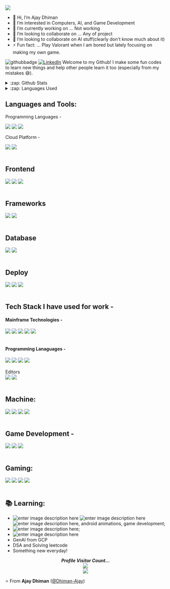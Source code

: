 <p>
  <img src="https://user-images.githubusercontent.com/74038190/226190894-18e959ba-d458-4a94-ac44-790190f2a947.gif">
</p>

- 👋 Hi, I’m Ajay Dhiman
- 👀 I’m interested in Computers, AI, and Game Development
- 🔭 I’m currently working on ... Not working
- 👯 I’m looking to collaborate on ... Any of project
- 💞️ I’m looking to collaborate on AI stuff(clearly don't know much about it)
- ⚡ Fun fact: ... Play Valorant when I am bored but lately focusing on making my own game.

![githubbadge](https://img.shields.io/github/followers/Dhiman-Ajay?style=social) <a href="https://www.linkedin.com/in/ajay-dhiman-6a5474335/"><img alt="LinkedIn" src="https://img.shields.io/badge/LinkedIn-Ajay%20Dhiman%20-blue?style=flat&logo=linkedin"></a> 
Welcome to my Github! I make some fun codes to learn new things and help other people learn it too (especially from my mistakes :sweat_smile:).


<details>
  <summary>:zap: Github Stats</summary>
  <p align="center"> 
  
  [![Ajay's GitHub stats](https://github-readme-stats.vercel.app/api?username=Dhiman-Ajay)](https://github.com/Dhiman-Ajay/github-readme-stats)
  
  </p>
</details>


<details>
  <summary>:zap: Languages Used</summary>
  <p align="center"> 
  
  [![Top Langs](https://github-readme-stats.vercel.app/api/top-langs/?username=Dhiman-Ajay)](https://github.com/Dhiman-Ajay/github-readme-stats)
  
  </p>
</details>



<!---
Dhiman-Ajay/Dhiman-Ajay is a ✨ special ✨ repository because its `README.md` (this file) appears on your GitHub profile.
You can click the Preview link to take a look at your changes.
--->


## Languages and Tools:
<div display="flex">
  <p>Programming Languages - </p>
  <img src="https://img.shields.io/badge/Python%20-%233776AB.svg?&style=for-the-badge&logo=Python&logoColor=white">
  <img src="https://img.shields.io/badge/Cpp%20-%2300599C.svg?&style=for-the-badge&logo=C++&logoColor=white">
  <img src="https://img.shields.io/badge/tensorflow%20-%23FF6F00.svg?&style=for-the-badge&logo=TensorFlow&logoColor=white">
<!---  <img src="https://img.shields.io/badge/python%20-%2314354C.svg?&style=for-the-badge&logo=python&logoColor=white"> --->

  <p>Cloud Platform - </p>
  <img src="https://img.shields.io/badge/Azure%20-%23F50F0F.svg?&style=for-the-badge&logo=Microsoft&logoColor=white" />
  <img src="https://img.shields.io/badge/Google%20Cloud%20Platform-%234285F4.svg?&style=for-the-badge&logo=GCP&logoColor=white"> 

</div>
<br/>

## Frontend
<div display="flex">
  <img src="https://img.shields.io/badge/html5%20-%23E34F26.svg?&style=for-the-badge&logo=html&logoColor=white" />
  <img src="https://img.shields.io/badge/css3%20-%2363399.svg?&style=for-the-badge&logo=css&logoColor=white">
  <img src="https://img.shields.io/badge/javascript%20-%23F7DF1E.svg?&style=for-the-badge&logo=javascript&logoColor=white">
</div>
<br>

## Frameworks
<div display="flex">
  <img src="https://img.shields.io/badge/NodeJs%20-%235FA04E.svg?&style=for-the-badge&logo=node&logoColor=white" />
  <img src="https://img.shields.io/badge/react%20-%2361DAFB.svg?&style=for-the-badge&logo=react&logoColor=white">
</div>
<br>

## Database
<div display="flex">
  <img src="https://img.shields.io/badge/MySql%20-%234479A1.svg?&style=for-the-badge&logo=MySql&logoColor=white" />
  <img src="https://img.shields.io/badge/MongoDB%20-%2347A248.svg?&style=for-the-badge&logo=MongoDB&logoColor=white">
</div>
<br>

## Deploy
<div display="flex">
  <img src="https://img.shields.io/badge/git%20-%23F05032.svg?&style=for-the-badge&logo=git&logoColor=white" />
  <img src="https://img.shields.io/badge/github%20-%23181717.svg?&style=for-the-badge&logo=github&logoColor=white">
  <img src="https://img.shields.io/badge/render%20-%23000000.svg?&style=for-the-badge&logo=render&logoColor=white">
</div>
<br>

## Tech Stack I have used for work - 
#### Mainframe Technologies -
<div display="flex">
  <img src="https://img.shields.io/badge/AS/400%20-%23F50F0F.svg?&style=for-the-badge&logo=as400&logoColor=white" />
  <img src="https://img.shields.io/badge/IMS DB/DC%20-%23F50F0F.svg?&style=for-the-badge&logo=ims&logoColor=white">
  <img src="https://img.shields.io/badge/CICS%20-%23F50F0F.svg?&style=for-the-badge&logo=cics&logoColor=white">
  <img src="https://img.shields.io/badge/JCL%20-%23F50F0F.svg?&style=for-the-badge&logo=jcl&logoColor=white">
  <img src="https://img.shields.io/badge/DB2%20-%23F50F0F.svg?&style=for-the-badge&logo=db2&logoColor=white">
</div>
<br>

#### Programming Lanaguages -
<div display="flex">
  <img src="https://img.shields.io/badge/COBOL%20-%23F50F0F.svg?&style=for-the-badge&logo=cobol&logoColor=white">
  <img src="https://img.shields.io/badge/RPGLE%20-%23F50F0F.svg?&style=for-the-badge&logo=rpgle&logoColor=white">
  <img src="https://img.shields.io/badge/SQLRPGLE%20-%23F50F0F.svg?&style=for-the-badge&logo=sqlrpgle&logoColor=white">
  <img src="https://img.shields.io/badge/CLLE%20-%23F50F0F.svg?&style=for-the-badge&logo=clle&logoColor=white">
</div>
<br


## Editors
<div display="flex">
  <img src="https://img.shields.io/badge/vscode%20-%23F50F0F.svg?&style=for-the-badge&logo=vscode&logoColor=white" />
  <img src="https://img.shields.io/badge/android%20studio%20-%233DDC84.svg?&style=for-the-badge&logo=androidstudio&logoColor=white">
</div>
<br>


## Machine:
<div display="flex">
  <img src="https://img.shields.io/badge/windows%20-%23F50F0F.svg?&style=for-the-badge&logo=windows&logoColor=white" />
  <img src="https://img.shields.io/badge/ubuntu-%23dd4814.svg?&style=for-the-badge&logo=ubuntu&logoColor=white">
  <img src="https://img.shields.io/badge/AMD-ryzen%205%205600x-%23ED1C24.svg?&style=for-the-badge&logo=amd&logoColor=white" />
  <img src="https://img.shields.io/badge/nvidia-GeForce%20rtx4070-%2376B900.svg?&style=for-the-badge&logo=nvidia&logoColor=white" />
</div>
<br>

## Game Development - 
<div display="flex">
  <img src="https://img.shields.io/badge/Unity%20-%23FFFFFF.svg?&style=for-the-badge&logo=Unity&logoColor=white" />
  <img src="https://img.shields.io/badge/Unreal%20-%230E1128.svg?&style=for-the-badge&logo=Unreal&logoColor=white">
  <img src="https://img.shields.io/badge/Blender%20-%23E87D0D.svg?&style=for-the-badge&logo=Blender&logoColor=white" />
</div>
<br>

## Gaming:
<div display="flex">
  <img src="https://img.shields.io/badge/Steam%20-%23000000.svg?&style=for-the-badge&logo=steam&logoColor=white" />
  <img src="https://img.shields.io/badge/epic%20games%20-%23313131.svg?&style=for-the-badge&logo=epic%20games&logoColor=white"/>
  <img src="https://img.shields.io/badge/Valorant%20-%23FA4454.svg?&style=for-the-badge&logo=valorant&logoColor=white"" />
  <img src="https://img.shields.io/badge/the%20finals%20-%23D31F3C.svg?&style=for-the-badge&logo=thefinals&logoColor=white"" />
</div>
<br>

 ## :books: Learning:
 - ![enter image description here](https://img.shields.io/badge/-Flutter-5dcede?&logo=flutter) ![enter image description here](https://img.shields.io/badge/-Dart-0d91a3?&logo=dart) ![enter image description here](https://img.shields.io/badge/-Swift-964b09?&logo=swift), android animations, game development;
 - ![enter image description here](https://img.shields.io/badge/-Python-780723?&logo=python);
 - ![enter image description here](https://img.shields.io/badge/-React-61DAFB?&logo=python)
 - GenAI from GCP
 - DSA and Solving leetcode
 - Something new everyday! 


<p align="center"> 
  <i><b>Profile Visitor Count...</b></i><br>
  <img src="https://raw.githubusercontent.com/saadeghi/saadeghi/master/dino.gif" /><br>
  <img src="https://profile-counter.glitch.me/Dhiman-Ajay/count.svg" />
</p>

<!-- can't stop myself from editing🤷... -->

⭐️ From **Ajay Dhiman** ([@Dhiman-Ajay](https://github.com/Dhiman-Ajay))
